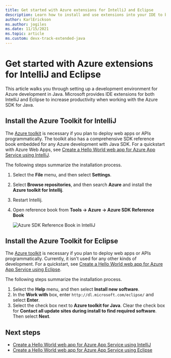 ```yaml
---
title: Get started with Azure extensions for IntelliJ and Eclipse
description: Learn how to install and use extensions into your IDE to be more productive.
author: KarlErickson
ms.author: jogiles
ms.date: 11/15/2021
ms.topic: article
ms.custom: devx-track-extended-java
---
```


# Get started with Azure extensions for IntelliJ and Eclipse

This article walks you through setting up a development environment for Azure development in Java. Microsoft provides IDE extensions for both IntelliJ and Eclipse to increase productivity when working with the Azure SDK for Java.

## Install the Azure Toolkit for IntelliJ

The [Azure toolkit](../toolkit-for-intellij/index.yml) is necessary if you plan to deploy web apps or APIs programmatically. The toolkit also has a comprehensive SDK reference book embedded for any Azure development with Java SDK. For a quickstart with Azure Web Apps, see [Create a Hello World web app for Azure App Service using IntelliJ](../toolkit-for-intellij/create-hello-world-web-app.md).

The following steps summarize the installation process.

1. Select the **File** menu, and then select **Settings**.
1. Select **Browse repositories**, and then search **Azure** and install the **Azure toolkit for Intellij**.
1. Restart Intellij.
1. Open reference book from **Tools -> Azure -> Azure SDK Reference Book**

   ![Azure SDK Reference Book in IntelliJ](./media/azure-sdk-reference-book-intellij.png)

## Install the Azure Toolkit for Eclipse

The [Azure toolkit](../toolkit-for-eclipse/index.yml) is necessary if you plan to deploy web apps or APIs programmatically. Currently, it isn't used for any other kinds of development. For a quickstart, see [Create a Hello World web app for Azure App Service using Eclipse](../toolkit-for-eclipse/create-hello-world-web-app.md).

The following steps summarize the installation process.

1. Select the **Help** menu, and then select **Install new software**.
1. In the **Work with** box, enter `http://dl.microsoft.com/eclipse/` and select **Enter**.
1. Select the check box next to **Azure toolkit for Java**. Clear the check box for **Contact all update sites during install to find required software**. Then select **Next**.

## Next steps

* [Create a Hello World web app for Azure App Service using IntelliJ](../toolkit-for-intellij/create-hello-world-web-app.md)
* [Create a Hello World web app for Azure App Service using Eclipse](../toolkit-for-eclipse/create-hello-world-web-app.md)
